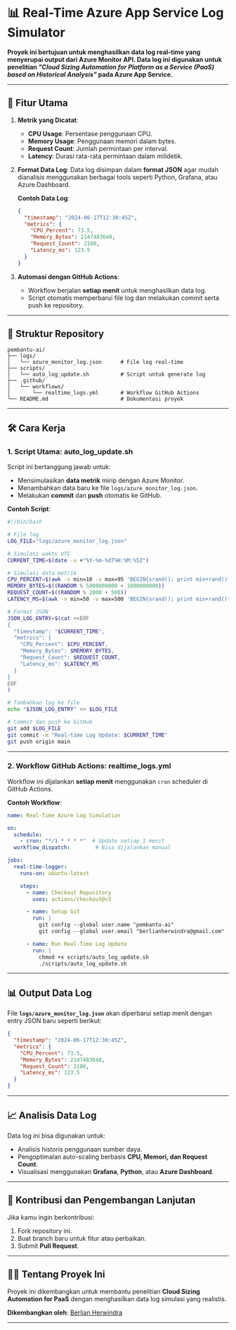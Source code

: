 
# 📊 **Real-Time Azure App Service Log Simulator**

**Proyek ini bertujuan untuk menghasilkan data log real-time yang menyerupai output dari Azure Monitor API. Data log ini digunakan untuk penelitian *"Cloud Sizing Automation for Platform as a Service (PaaS) based on Historical Analysis"* pada Azure App Service.**

---

## 🚀 **Fitur Utama**

1. **Metrik yang Dicatat**:
   - **CPU Usage**: Persentase penggunaan CPU.
   - **Memory Usage**: Penggunaan memori dalam bytes.
   - **Request Count**: Jumlah permintaan per interval.
   - **Latency**: Durasi rata-rata permintaan dalam milidetik.

2. **Format Data Log**:
   Data log disimpan dalam **format JSON** agar mudah dianalisis menggunakan berbagai tools seperti Python, Grafana, atau Azure Dashboard.

   **Contoh Data Log**:
   ```json
   {
     "timestamp": "2024-06-17T12:30:45Z",
     "metrics": {
       "CPU_Percent": 73.5,
       "Memory_Bytes": 2147483648,
       "Request_Count": 2100,
       "Latency_ms": 123.5
     }
   }
   ```

3. **Automasi dengan GitHub Actions**:
   - Workflow berjalan **setiap menit** untuk menghasilkan data log.
   - Script otomatis memperbarui file log dan melakukan commit serta push ke repository.

---

## 📂 **Struktur Repository**

```
pembantu-ai/
├── logs/
│   └── azure_monitor_log.json      # File log real-time
├── scripts/
│   └── auto_log_update.sh          # Script untuk generate log
├── .github/
│   └── workflows/
│       └── realtime_logs.yml       # Workflow GitHub Actions
└── README.md                       # Dokumentasi proyek
```

---

## 🛠️ **Cara Kerja**

### **1. Script Utama: auto_log_update.sh**
Script ini bertanggung jawab untuk:
- Mensimulasikan **data metrik** mirip dengan Azure Monitor.
- Menambahkan data baru ke file `logs/azure_monitor_log.json`.
- Melakukan **commit** dan **push** otomatis ke GitHub.

**Contoh Script**:
```bash
#!/bin/bash

# File log
LOG_FILE="logs/azure_monitor_log.json"

# Simulasi waktu UTC
CURRENT_TIME=$(date -u +"%Y-%m-%dT%H:%M:%SZ")

# Simulasi data metrik
CPU_PERCENT=$(awk -v min=10 -v max=95 'BEGIN{srand(); print min+rand()*(max-min)}')
MEMORY_BYTES=$((RANDOM % 5000000000 + 1000000000))
REQUEST_COUNT=$((RANDOM % 2000 + 500))
LATENCY_MS=$(awk -v min=50 -v max=500 'BEGIN{srand(); print min+rand()*(max-min)}')

# Format JSON
JSON_LOG_ENTRY=$(cat <<EOF
{
  "timestamp": "$CURRENT_TIME",
  "metrics": {
    "CPU_Percent": $CPU_PERCENT,
    "Memory_Bytes": $MEMORY_BYTES,
    "Request_Count": $REQUEST_COUNT,
    "Latency_ms": $LATENCY_MS
  }
}
EOF
)

# Tambahkan log ke file
echo "$JSON_LOG_ENTRY" >> $LOG_FILE

# Commit dan push ke GitHub
git add $LOG_FILE
git commit -m "Real-time Log Update: $CURRENT_TIME"
git push origin main
```

---

### **2. Workflow GitHub Actions: realtime_logs.yml**
Workflow ini dijalankan **setiap menit** menggunakan `cron` scheduler di GitHub Actions.

**Contoh Workflow**:
```yaml
name: Real-Time Azure Log Simulation

on:
  schedule:
    - cron: "*/1 * * * *"  # Update setiap 1 menit
  workflow_dispatch:        # Bisa dijalankan manual

jobs:
  real-time-logger:
    runs-on: ubuntu-latest

    steps:
      - name: Checkout Repository
        uses: actions/checkout@v3

      - name: Setup Git
        run: |
          git config --global user.name "pembantu-ai"
          git config --global user.email "berlianherwindra@gmail.com"

      - name: Run Real-Time Log Update
        run: |
          chmod +x scripts/auto_log_update.sh
          ./scripts/auto_log_update.sh
```

---

## 📊 **Output Data Log**

File **`logs/azure_monitor_log.json`** akan diperbarui setiap menit dengan entry JSON baru seperti berikut:
```json
{
  "timestamp": "2024-06-17T12:30:45Z",
  "metrics": {
    "CPU_Percent": 73.5,
    "Memory_Bytes": 2147483648,
    "Request_Count": 2100,
    "Latency_ms": 123.5
  }
}
```

---

## 📈 **Analisis Data Log**
Data log ini bisa digunakan untuk:
- Analisis historis penggunaan sumber daya.
- Pengoptimalan auto-scaling berbasis **CPU, Memori, dan Request Count**.
- Visualisasi menggunakan **Grafana**, **Python**, atau **Azure Dashboard**.

---

## 🚀 **Kontribusi dan Pengembangan Lanjutan**
Jika kamu ingin berkontribusi:
1. Fork repository ini.
2. Buat branch baru untuk fitur atau perbaikan.
3. Submit **Pull Request**.

---

## 🧑‍💻 **Tentang Proyek Ini**
Proyek ini dikembangkan untuk membantu penelitian **Cloud Sizing Automation for PaaS** dengan menghasilkan data log simulasi yang realistis.

**Dikembangkan oleh**: [Berlian Herwindra](mailto:berlianherwindra@gmail.com)

---
